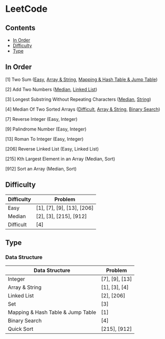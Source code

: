 # LeetCode

## Contents

- [In Order](#in-order)
- [Difficulty](#difficulty)
- [Type](#type)
 
## In Order
[1] Two Sum ([Easy](#easy), [Array & String](#array--string), [Mapping & Hash Table & Jump Table](#mapping--hash-table--jump-table))

[2] Add Two Numbers ([Median](#medium), [Linked List](#linked-list))

[3] Longest Substring Without Repeating Characters ([Median](#medium), [String](#string))

[4] Median Of Two Sorted Arrays ([Difficult](#difficult), [Array & String](#array-string), [Binary Search](#binary-search))

[7] Reverse Integer (Easy, Integer)

[9] Palindrome Number (Easy, Integer)

[13] Roman To Integer (Easy, Integer)

[206] Reverse Linked List (Easy, Linked List)

[215] Kth Largest Element in an Array (Median, Sort)

[912] Sort an Array (Median, Sort)

## Difficulty

|  Difficulty  |  Problem  |
|  ----  |  ----  |
|  Easy  |  [1], [7], [9], [13], [206] |
|  Median  |  [2], [3], [215], [912]  |
|  Difficult  |  [4]  |


## Type

### Data Structure

|  Data Structure  |  Problem  |
|  ----  |  ----  |
|  Integer  |  [7], [9], [13]  |
|  Array & String  |  [1], [3], [4]  |
|  Linked List  |  [2], [206]  |
|  Set  |  [3]  |
|  Mapping & Hash Table & Jump Table  |  [1]  |
|  Binary Search  |  [4]  |
|  Quick Sort  |  [215], [912]  |